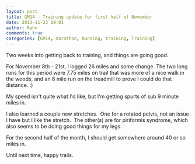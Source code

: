 ```yaml
---
layout: post
title: GM14 - Training update for first half of November
date: 2013-11-23 19:01
author: Rahn
comments: true
categories: [GM14, marathon, Running, training, Training]
---
```

Two weeks into getting back to training, and things are going good.

For November 8th - 21st, I logged 26 miles and some change.
The two long runs for this period were 7.75 miles on trail that was more of a nice walk in the woods, and an 8 mile run on the treadmill to prove I could do that distance. :)

My speed isn't quite what I'd like, but I'm getting spurts of sub 9 minute miles in.

I also learned a couple new stretches.  One for a rotated pelvis, not an issue I have but I like the stretch.  The other(s) are for piriformis syndrome, which also seems to be doing good things for my legs.

For the second half of the month, I should get somewhere around 40 or so miles in.

Until next time, happy trails.
